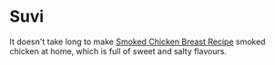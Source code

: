 # Suvi
It doesn't take long to make <a href="https://suvi.com.au/blogs/news/enjoy-tasty-smoked-chicken-breast-recipe-for-dinner-suvi-cooking">Smoked Chicken Breast Recipe</a> smoked chicken at home, which is full of sweet and salty flavours.

